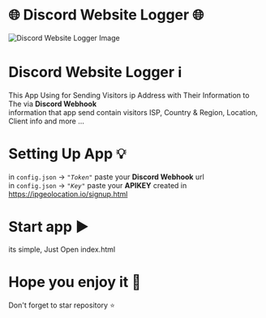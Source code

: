 # 🌐 Discord Website Logger 🌐
![Discord Website Logger Image](https://cdn.discordapp.com/attachments/1004894678350573608/1008145253628391524/unknown.png)</br>
# Discord Website Logger ℹ️
This App Using for Sending Visitors ip Address with Their Information to The via **Discord Webhook**</br>
information that app send contain visitors ISP, Country & Region,  Location, Client info and more ...
# Setting Up App 💡
in `config.json` -> *`"Token"`* paste your **Discord Webhook** url </br>
in `config.json` -> *`"Key"`* paste your **APIKEY** created in https://ipgeolocation.io/signup.html
# Start app ▶️
its simple, Just Open index.html </br>
# Hope you enjoy it 💓
Don't forget to star repository ⭐
